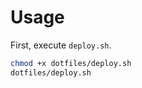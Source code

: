 Usage
========

First, execute `deploy.sh`.

```sh
chmod +x dotfiles/deploy.sh
dotfiles/deploy.sh
```
